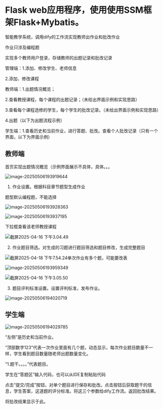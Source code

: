 # Flask web应用程序，使用使用SSM框架Flask+Mybatis。

智能教学系统，调用dify的工作流实现教师出作业和批改作业

作业只涉及编程题

实现多个教师用户登录，存储教师的出题记录和批改记录


管理端：1.添加、修改学生、老师信息

2.添加、修改课程

教师端：1.出题情况概览；

2.查看教授课程，每个课程的出题记录；（未给出界面示例和实现思路）

3.查看每个课程选修的学生，每个学生的批改记录。（未给出界面示例和实现思路）

4.出题（以下为出题流程示例）

学生端：1.查看历史和当前作业，进行答题、批改。查看个人批改记录（只有一个界面，以下为界面示例）

## 教师端

首页实现出题情况概览（示例界面展示不具体，具体。。。

![image-20250506193919644](https://raw.githubusercontent.com/zus12873/typora_images/main/image-20250506193919644.png)

1. 作业设置。根据科目章节题型生成作业

题型默认编程题，不能选择


![image-20250506193928363](https://raw.githubusercontent.com/zus12873/typora_images/main/image-20250506193928363.png)

![image-20250506193937195](https://raw.githubusercontent.com/zus12873/typora_images/main/image-20250506193937195.png)

下拉框查看该老师教授课程

![截屏2025-04-16 下午3.04.49](https://raw.githubusercontent.com/zus12873/typora_images/main/clip_image008.jpg)

2. 作业题目筛选。对生成的习题进行题目筛选和题目修改，生成完整题目

![截屏2025-04-18 下午7.54.24](https://raw.githubusercontent.com/zus12873/typora_images/main/clip_image010.jpg)单次作业有多个题，可能要改表

 

![image-20250506193959349](https://raw.githubusercontent.com/zus12873/typora_images/main/image-20250506193959349.png)

![截屏2025-04-16 下午3.05.50](https://raw.githubusercontent.com/zus12873/typora_images/main/clip_image014.jpg)

3. 题目评判标准设置。设置评判标准，发布作业。

![image-20250506194020719](https://raw.githubusercontent.com/zus12873/typora_images/main/image-20250506194020719.png)

## 学生端

![image-20250506194029785](https://raw.githubusercontent.com/zus12873/typora_images/main/image-20250506194029785.png)

“左侧”是历史和当前作业。

“顶部数字123”代表一次作业里面有几个题，动态显示，每次作业题目数量不一样，学生看到题目数量随老师出题数量变化。

“1.题干。。。。”代表题目。

学生在“答题区”输入代码，也可以从IDE复制粘贴代码

点击“提交/完成”按钮，对单个题目进行保存和批改。点击按钮后获取题干的信息，学生答案，这道题的评分标准。将这三个参数给dify工作流。返回批改结果。

将批改结果显示于此。

 